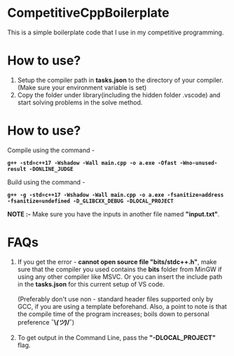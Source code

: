# CompetitiveCppBoilerplate

This is a simple boilerplate code that I use in my competitive programming.


# How to use?
1. Setup the compiler path in **tasks.json** to the directory of your compiler. (Make sure your environment variable is set)
2. Copy the folder under library(including the hidden folder .vscode) and start solving problems in the solve method.

# How to use?

Compile using the command -  

**`g++ -std=c++17 -Wshadow -Wall main.cpp -o a.exe -Ofast -Wno-unused-result -DONLINE_JUDGE`**
  
Build using the command -  

**`g++ -g -std=c++17 -Wshadow -Wall main.cpp -o a.exe -fsanitize=address -fsanitize=undefined -D_GLIBCXX_DEBUG -DLOCAL_PROJECT`**

**NOTE :-** Make sure you have the inputs in another file named **"input.txt"**.

# FAQs

1. If you get the error - **cannot open source file "bits/stdc++.h"**, make sure that the compiler you used contains the **bits** folder from MinGW if using any other compiler like MSVC. Or you can insert the include path in the **tasks.json** for this current setup of VS code.
</br></br>(Preferably don't use non - standard header files supported only by GCC, if you are using a template beforehand. Also, a point to note is that the compile time of the program increases; boils down to personal preference **¯\\_(ツ)_/¯**)</br></br>
2. To get output in the Command Line, pass the **"-DLOCAL_PROJECT"** flag.
